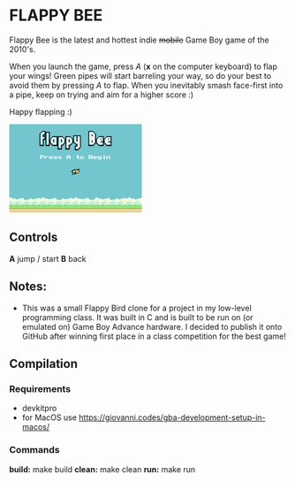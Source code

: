 # FLAPPY BEE

Flappy Bee is the latest and hottest indie ~~mobile~~ Game Boy game of the 2010's.

When you launch the game, press *A* (**x** on the computer keyboard) to flap your wings! Green pipes will start barreling your way, so do your best to avoid them by pressing *A* to flap. When you inevitably smash face-first into a pipe, keep on trying and aim for a higher score :)

Happy flapping :)

![](https://github.com/nickpapciak/flappy-bee/blob/main/demo.gif)

## Controls
**A**                jump / start
**B**				 back

## Notes: 
- This was a small Flappy Bird clone for a project in my low-level programming class. It was built in C and is built to be run on (or emulated on) Game Boy Advance hardware. I decided to publish it onto GitHub after winning first place in a class competition for the best game!

## Compilation
### Requirements
 - devkitpro 
 - for MacOS use https://giovanni.codes/gba-development-setup-in-macos/
 
### Commands 
**build:** make build
**clean:** make clean
**run:** make run
